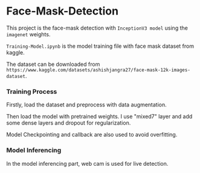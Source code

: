 # Face-Mask-Detection

This project is the face-mask detection with `InceptionV3 model` using the `imagenet` weights.

`Training-Model.ipynb` is the model training file with face mask dataset from kaggle.
  
The dataset can be downloaded from `https://www.kaggle.com/datasets/ashishjangra27/face-mask-12k-images-dataset`.


### Training Process
Firstly, load the dataset and preprocess with data augmentation.

Then load the model with pretrained weights. I use "mixed7" layer and add some dense layers and
dropout for regularization.

Model Checkpointing and callback are also used to avoid overfitting.


### Model Inferencing

In the model inferencing part, web cam is used for live detection.
